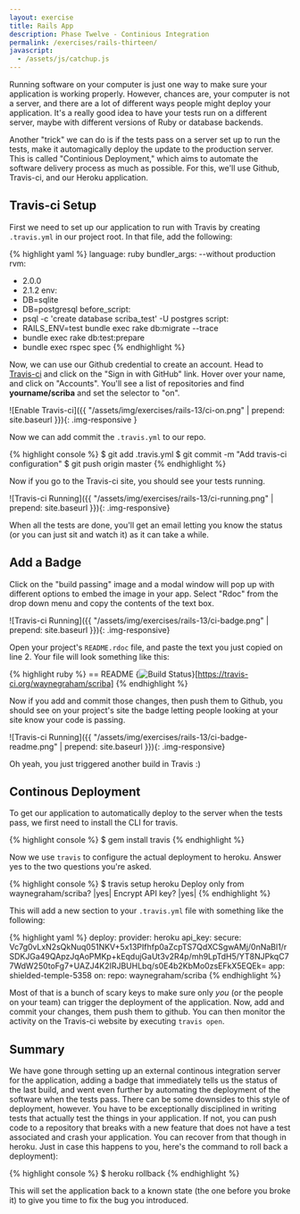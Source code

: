 ```yaml
---
layout: exercise
title: Rails App
description: Phase Twelve - Continious Integration
permalink: /exercises/rails-thirteen/
javascript:
  - /assets/js/catchup.js
---
```


Running software on your computer is just one way to make sure your application
is working properly. However, chances are, your computer is not a server, and
there are a lot of different ways people might deploy your application. It's a
really good idea to have your tests run on a different server, maybe with
different versions of Ruby or database backends.

Another "trick" we can do is if the tests pass on a server set up to run the
tests, make it automagically deploy the update to the production server. This
is called "Continious Deployment," which aims to automate the software delivery
process as much as possible. For this, we'll use Github, Travis-ci, and our
Heroku application.

## Travis-ci Setup

First we need to set up our application to run with Travis by creating
`.travis.yml` in our project root. In that file, add the following:

{% highlight yaml %}
language: ruby
bundler_args: --without production
rvm:
  - 2.0.0
  - 2.1.2
env:
  - DB=sqlite
  - DB=postgresql
before_script:
  - psql -c 'create database scriba_test' -U postgres
script:
  - RAILS_ENV=test bundle exec rake db:migrate --trace
  - bundle exec rake db:test:prepare
  - bundle exec rspec spec
{% endhighlight %}

Now, we can use our Github credential to create an account. Head to
[Travis-ci](https://travis-ci.org/) and click on the "Sign in with GitHub"
link. Hover over your name, and click on "Accounts". You'll see a list of
repositories and find **yourname/scriba** and set the selector to "on".

![Enable Travis-ci]({{ "/assets/img/exercises/rails-13/ci-on.png" | prepend: site.baseurl }}){: .img-responsive }

Now we can add commit the `.travis.yml` to our repo.

{% highlight console %}
$ git add .travis.yml
$ git commit -m "Add travis-ci configuration"
$ git push origin master
{% endhighlight %}

Now if you go to the Travis-ci site, you should see your tests running.

![Travis-ci Running]({{ "/assets/img/exercises/rails-13/ci-running.png" | prepend: site.baseurl }}){: .img-responsive}

When all the tests are done, you'll get an email letting you know the status
(or you can just sit and watch it) as it can take a while.

## Add a Badge
Click on the "build passing" image and a modal window will pop up with
different options to embed the image in your app. Select "Rdoc" from the drop
down menu and copy the contents of the text box.

![Travis-ci Running]({{ "/assets/img/exercises/rails-13/ci-badge.png" | prepend: site.baseurl }}){: .img-responsive}

Open your project's `README.rdoc` file, and paste the text you just copied on
line 2. Your file will look something like this:

{% highlight ruby %}
== README
{<img src="https://travis-ci.org/waynegraham/scriba.svg?branch=master" alt="Build Status" />}[https://travis-ci.org/waynegraham/scriba]
{% endhighlight %}

Now if you add and commit those changes, then push them to Github, you should
see on your project's site the badge letting people looking at your site know
your code is passing.

![Travis-ci Running]({{ "/assets/img/exercises/rails-13/ci-badge-readme.png" | prepend: site.baseurl }}){: .img-responsive}

Oh yeah, you just triggered another build in Travis :)

## Continous Deployment

To get our application to automatically deploy to the server when the tests
pass, we first need to install the CLI for travis.

{% highlight console %}
$ gem install travis
{% endhighlight %}

Now we use `travis` to configure the actual deployment to heroku. Answer yes to
the two questions you're asked.

{% highlight console %}
$ travis setup heroku
Deploy only from waynegraham/scriba? |yes|
Encrypt API key? |yes|
{% endhighlight %}

This will add a new section to your `.travis.yml` file with something like the
following:

{% highlight yaml %}
deploy:
  provider: heroku
  api_key:
    secure: Vc7g0vLxN2sQkNuq051NKV+5x13PIfhfp0aZcpTS7QdXCSgwAMj/0nNaBl1/rSDKJGa49QApzJqAoPMKp+kEqdujGaUt3v2R4p/mh9LpTdH5/YT8NJPkqC77WdW250toFg7+UAZJ4K2IRJBUHLbq/s0E4b2KbMo0zsEFkX5EQEk=
  app: shielded-temple-5358
  on:
    repo: waynegraham/scriba
{% endhighlight %}

Most of that is a bunch of scary keys to make sure only *you* (or the people on
your team) can trigger the deployment of the application. Now, add and commit
your changes, them push them to github. You can then monitor the activity on
the Travis-ci website by executing `travis open`.

## Summary
We have gone through setting up an external continous integration server for
the application, adding a badge that immediately tells us the status of the
last build, and went even further by automating the deployment of the software
when the tests pass. There can be some downsides to this style of deployment,
however. You have to be exceptionally disciplined in writing tests that
actually test the things in your application. If not, you can push code to a
repository that breaks with a new feature that does not have a test associated
and crash your application. You can recover from that though in heroku. Just in
case this happens to you, here's the command to roll back a deployment):

{% highlight console %}
$ heroku rollback
{% endhighlight %}

This will set the application back to a known state (the one before you broke
it) to give you time to fix the bug you introduced.

